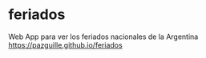 # feriados
Web App para ver los feriados nacionales de la Argentina https://pazguille.github.io/feriados
